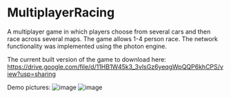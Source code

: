 # MultiplayerRacing

A multiplayer game in which players choose from several cars and then race across several maps. The game allows 1-4 person race. The network functionality was implemented using the photon engine.  

The current built version of the game to download here:
https://drive.google.com/file/d/11HB1W45k3_3vlsGz6yeqgWpQQP6khCPS/view?usp=sharing

Demo pictures:
![image](https://user-images.githubusercontent.com/46719355/180859148-3451897f-1125-4a0e-afd7-7b4019b56abd.png)
![image](https://user-images.githubusercontent.com/46719355/180858938-cf66d67d-57f6-4e09-b780-2fd96ec9bcc2.png)
